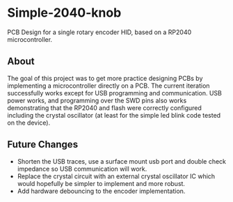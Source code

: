 # Simple-2040-knob
 PCB Design for a single rotary encoder HID, based on a RP2040 microcontroller.

## About
The goal of this project was to get more practice designing PCBs by implementing a microcontroller directly on a PCB. The current iteration successfully works except for USB programming and communication. USB power works, and programming over the SWD pins also works demonstrating that the RP2040 and flash were correctly configured including the crystal oscillator (at least for the simple led blink code tested on the device).

## Future Changes
*	Shorten the USB traces, use a surface mount usb port and double check impedance so USB communication will work.
*	Replace the crystal circuit with an external crystal oscillator IC which would hopefully be simpler to implement and more robust.
*	Add hardware debouncing to the encoder implementation.
